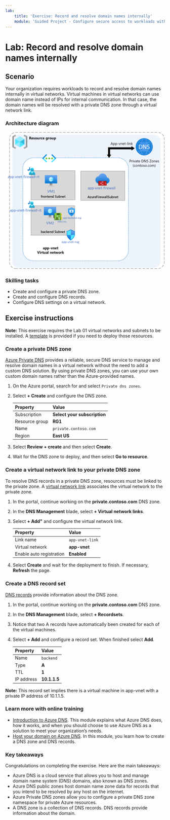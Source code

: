 ```yaml
---
lab:
    title: 'Exercise: Record and resolve domain names internally'
    module: 'Guided Project - Configure secure access to workloads with Azure virtual networking services'
---
```


# Lab: Record and resolve domain names internally

## Scenario

Your organization requires workloads to record and resolve domain names internally in virtual networks. Virtual machines in virtual networks can use domain name instead of IPs for internal communication. In that case, the domain names will be resolved with a private DNS zone through a virtual network link.

### Architecture diagram

![Diagram of Azure DNS linked to a virtual network.](../Media/task-5.png)

### Skilling tasks

- Create and configure a private DNS zone.
- Create and configure DNS records.
- Configure DNS settings on a virtual network.

## Exercise instructions

**Note:** This exercise requires the Lab 01 virtual networks and subnets to be installed. A [template](https://github.com/MicrosoftLearning/Configure-secure-access-to-workloads-with-Azure-virtual-networking-services/blob/main/Allfiles/Labs/02/vnet-subnets-template.json) is provided if you need to deploy those resources.

### Create a private DNS zone

[Azure Private DNS](https://learn.microsoft.com/azure/dns/private-dns-overview) provides a reliable, secure DNS service to manage and resolve domain names in a virtual network without the need to add a custom DNS solution. By using private DNS zones, you can use your own custom domain names rather than the Azure-provided names.

1. On the Azure portal, search for and select `Private dns zones`.

1. Select **+ Create** and configure the DNS zone. 

    | Property       | Value                        |
    | :------------- | :--------------------------- |
    | Subscription   | **Select your subscription** |
    | Resource group | **RG1**                      |
    | Name           | `private.contoso.com`              |
    | Region         | **East US**                  |

1. Select **Review + create** and then select **Create**.

1. Wait for the DNS zone to deploy, and then select **Go to resource**. 

### Create a virtual network link to your private DNS zone

To resolve DNS records in a private DNS zone, resources must  be linked to the private zone. A [virtual network link](https://learn.microsoft.com/azure/dns/private-dns-virtual-network-links) associates the virtual network to the private zone.

1. In the portal, continue working on the **private.contoso.com** DNS zone. 

1. In the **DNS Management** blade, select **+ Virtual network links**.

1. Select **+ Add"** and configure the virtual network link. 

    | Property                 | Value             |
    | :----------------------- | :---------------- |
    | Link name                | `app-vnet-link` |
    | Virtual network          | **app-vnet**      |
    | Enable auto registration | **Enabled**       |

1. Select **Create** and wait for the deployment to finish. If necessary, **Refresh** the page. 

### Create a DNS record set

[DNS records](https://learn.microsoft.com/en-us/azure/dns/dns-zones-records#dns-records) provide information about the DNS zone. 

1. In the portal, continue working on the **private.contoso.com** DNS zone. 

1. In the **DNS Management** blade, select **+ Recordsets**.

1. Notice that two A records have automatically been created for each of the virtual machines. 

1. Select **+ Add** and configure a record set. When finished select **Add**. 
   
    | Property   | Value        |
    | :--------- | :----------- |
    | Name       | `backend`    |
    | Type       | **A**        |
    | TTL        | **1**        |
    | IP address | **10.1.1.5** |

**Note:** This record set implies there is a virtual machine in app-vnet with a private IP address of 10.1.1.5.

### Learn more with online training

+ [Introduction to Azure DNS](https://learn.microsoft.com/training/modules/intro-to-azure-dns/). This module explains what Azure DNS does, how it works, and when you should choose to use Azure DNS as a solution to meet your organization’s needs.
+ [Host your domain on Azure DNS](https://learn.microsoft.com/training/modules/host-domain-azure-dns/). In this module, you learn how to create a DNS zone and DNS records.

### Key takeaways

Congratulations on completing the exercise. Here are the main takeaways:

+ Azure DNS is a cloud service that allows you to host and manage domain name system (DNS) domains, also known as DNS zones. 
+ Azure DNS public zones host domain name zone data for records that you intend to be resolved by any host on the internet.
+ Azure Private DNS zones allow you to configure a private DNS zone namespace for private Azure resources.
+ A DNS zone is a collection of DNS records. DNS records provide information about the domain.
